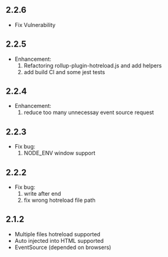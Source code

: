 ## 2.2.6
- Fix Vulnerability

## 2.2.5
- Enhancement:
  1. Refactoring rollup-plugin-hotreload.js and add helpers
  2. add build CI and some jest tests

## 2.2.4
- Enhancement:
  1. reduce too many unnecessay event source request
  
## 2.2.3
- Fix bug:
  1. NODE_ENV window support

## 2.2.2
- Fix bug: 
  1. write after end  
  2. fix wrong hotreload file path


## 2.1.2
- Multiple files hotreload supported
- Auto injected into HTML supported
- EventSource (depended on browsers)
